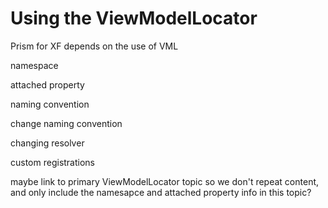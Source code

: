 ﻿# Using the ViewModelLocator

Prism for XF depends on the use of VML

namespace

attached property

naming convention

change naming convention

changing resolver

custom registrations

maybe link to primary ViewModelLocator topic so we don't repeat content, and only include the namesapce and attached property info in this topic?